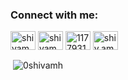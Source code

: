 <div align="center">
</div>

<h3 align="left">Connect with me:</h3>
<p align="left">
<a href="https://twitter.com/0shivamh" target="blank"><img align="center" src="https://raw.githubusercontent.com/rahuldkjain/github-profile-readme-generator/master/src/images/icons/Social/twitter.svg" alt="shivamhande" height="30" width="40" /></a>
<a href="https://linkedin.com/in/shivamh" target="blank"><img align="center" src="https://raw.githubusercontent.com/rahuldkjain/github-profile-readme-generator/master/src/images/icons/Social/linked-in-alt.svg" alt="shivamh" height="30" width="40" /></a>
<a href="https://stackoverflow.com/users/11779310" target="blank"><img align="center" src="https://raw.githubusercontent.com/rahuldkjain/github-profile-readme-generator/master/src/images/icons/Social/stack-overflow.svg" alt="11779310" height="30" width="40" /></a>
<a href="https://instagram.com/shiv.am.h" target="blank"><img align="center" src="https://raw.githubusercontent.com/rahuldkjain/github-profile-readme-generator/master/src/images/icons/Social/instagram.svg" alt="shiv.am.h" height="30" width="40" /></a>
</p>

<p>&nbsp;<img align="center" src="https://github-readme-stats.vercel.app/api?username=0shivamh&show_icons=true&locale=en" alt="0shivamh" /></p>
